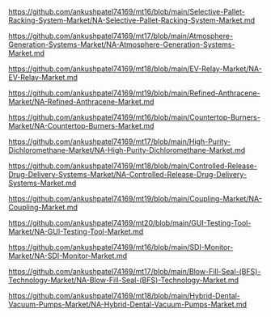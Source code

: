 <p><a href="https://github.com/ankushpatel74169/mt16/blob/main/Selective-Pallet-Racking-System-Market/NA-Selective-Pallet-Racking-System-Market.md">https://github.com/ankushpatel74169/mt16/blob/main/Selective-Pallet-Racking-System-Market/NA-Selective-Pallet-Racking-System-Market.md</a></p><p><a href="https://github.com/ankushpatel74169/mt17/blob/main/Atmosphere-Generation-Systems-Market/NA-Atmosphere-Generation-Systems-Market.md">https://github.com/ankushpatel74169/mt17/blob/main/Atmosphere-Generation-Systems-Market/NA-Atmosphere-Generation-Systems-Market.md</a></p><p><a href="https://github.com/ankushpatel74169/mt18/blob/main/EV-Relay-Market/NA-EV-Relay-Market.md">https://github.com/ankushpatel74169/mt18/blob/main/EV-Relay-Market/NA-EV-Relay-Market.md</a></p><p><a href="https://github.com/ankushpatel74169/mt19/blob/main/Refined-Anthracene-Market/NA-Refined-Anthracene-Market.md">https://github.com/ankushpatel74169/mt19/blob/main/Refined-Anthracene-Market/NA-Refined-Anthracene-Market.md</a></p><p><a href="https://github.com/ankushpatel74169/mt16/blob/main/Countertop-Burners-Market/NA-Countertop-Burners-Market.md">https://github.com/ankushpatel74169/mt16/blob/main/Countertop-Burners-Market/NA-Countertop-Burners-Market.md</a></p><p><a href="https://github.com/ankushpatel74169/mt17/blob/main/High-Purity-Dichloromethane-Market/NA-High-Purity-Dichloromethane-Market.md">https://github.com/ankushpatel74169/mt17/blob/main/High-Purity-Dichloromethane-Market/NA-High-Purity-Dichloromethane-Market.md</a></p><p><a href="https://github.com/ankushpatel74169/mt18/blob/main/Controlled-Release-Drug-Delivery-Systems-Market/NA-Controlled-Release-Drug-Delivery-Systems-Market.md">https://github.com/ankushpatel74169/mt18/blob/main/Controlled-Release-Drug-Delivery-Systems-Market/NA-Controlled-Release-Drug-Delivery-Systems-Market.md</a></p><p><a href="https://github.com/ankushpatel74169/mt19/blob/main/Coupling-Market/NA-Coupling-Market.md">https://github.com/ankushpatel74169/mt19/blob/main/Coupling-Market/NA-Coupling-Market.md</a></p><p><a href="https://github.com/ankushpatel74169/mt20/blob/main/GUI-Testing-Tool-Market/NA-GUI-Testing-Tool-Market.md">https://github.com/ankushpatel74169/mt20/blob/main/GUI-Testing-Tool-Market/NA-GUI-Testing-Tool-Market.md</a></p><p><a href="https://github.com/ankushpatel74169/mt16/blob/main/SDI-Monitor-Market/NA-SDI-Monitor-Market.md">https://github.com/ankushpatel74169/mt16/blob/main/SDI-Monitor-Market/NA-SDI-Monitor-Market.md</a></p><p><a href="https://github.com/ankushpatel74169/mt17/blob/main/Blow-Fill-Seal-(BFS)-Technology-Market/NA-Blow-Fill-Seal-(BFS)-Technology-Market.md">https://github.com/ankushpatel74169/mt17/blob/main/Blow-Fill-Seal-(BFS)-Technology-Market/NA-Blow-Fill-Seal-(BFS)-Technology-Market.md</a></p><p><a href="https://github.com/ankushpatel74169/mt18/blob/main/Hybrid-Dental-Vacuum-Pumps-Market/NA-Hybrid-Dental-Vacuum-Pumps-Market.md">https://github.com/ankushpatel74169/mt18/blob/main/Hybrid-Dental-Vacuum-Pumps-Market/NA-Hybrid-Dental-Vacuum-Pumps-Market.md</a></p>
